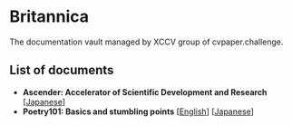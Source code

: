 # Britannica

The documentation vault managed by XCCV group of cvpaper.challenge.

## List of documents

- **Ascender: Accelerator of Scientific Development and Research** [[Japanese](https://cvpaperchallenge.github.io/Britannica/ascender/ja)]
- **Poetry101: Basics and stumbling points** [[English](https://cvpaperchallenge.github.io/Britannica/poetry101/en)] [[Japanese](https://cvpaperchallenge.github.io/Britannica/poetry101/ja)]